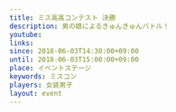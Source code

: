 ```yaml
---
title: ミス高高コンテスト 決勝
description: 男の娘によるきゅんきゅんバトル！
youtube: 
links:
since: 2018-06-03T14:30:00+09:00
until: 2018-06-03T15:00:00+09:00
place: イベントステージ
keywords: ミスコン
players: 女装男子
layout: event
---
```

